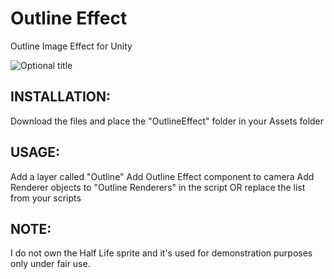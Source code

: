 Outline Effect
======================
Outline Image Effect for Unity

![](http://i.imgur.com/yAKd5Qg.png "Optional title")

INSTALLATION:
------------
Download the files and place the "OutlineEffect" folder in your Assets folder

USAGE:
------------
Add a layer called "Outline"
Add Outline Effect component to camera
Add Renderer objects to "Outline Renderers" in the script OR replace the list from your scripts

NOTE:
------------
I do not own the Half Life sprite and it's used for demonstration purposes only under fair use.
